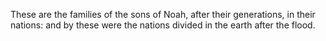 These are the families of the sons of Noah, after their generations, in their nations: and by these were the nations divided in the earth after the flood.
